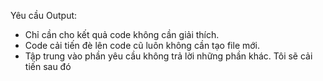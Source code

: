 Yêu cầu Output:

- Chỉ cần cho kết quả code không cần giải thích.
- Code cải tiến đè lên code cũ luôn không cần tạo file mới.
- Tập trung vào phần yêu cầu không trả lời những phần khác. Tôi sẽ cải tiến sau đó
